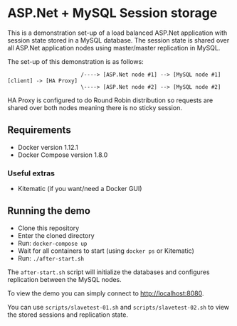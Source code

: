 # ASP.Net + MySQL Session storage
This is a demonstration set-up of a load balanced ASP.Net application with session state stored in a MySQL database. The session state is shared over all ASP.Net application nodes using master/master replication in MySQL.

The set-up of this demonstration is as follows:

```
                       /----> [ASP.Net node #1] --> [MySQL node #1]
[client] -> [HA Proxy]
                       \----> [ASP.Net node #2] --> [MySQL node #2]
```

HA Proxy is configured to do Round Robin distribution so requests are shared over both nodes meaning there is no sticky session.

## Requirements
* Docker version 1.12.1
* Docker Compose version 1.8.0

### Useful extras
* Kitematic (if you want/need a Docker GUI)

## Running the demo
* Clone this repository
* Enter the cloned directory
* Run: `docker-compose up`
* Wait for all containers to start (using `docker ps` or Kitematic)
* Run: `./after-start.sh`

The `after-start.sh` script will initialize the databases and configures replication between the MySQL nodes.

To view the demo you can simply connect to [http://localhost:8080](http://localhost:8080/).

You can use `scripts/slavetest-01.sh` and `scripts/slavetest-02.sh` to view the stored sessions and replication state.